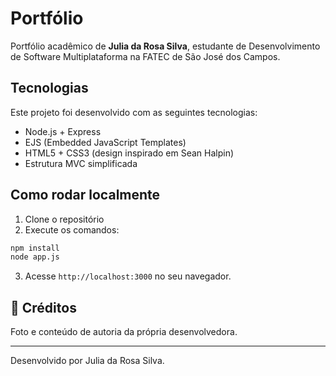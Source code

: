 # Portfólio

Portfólio acadêmico de **Julia da Rosa Silva**, estudante de Desenvolvimento de Software Multiplataforma na FATEC de São José dos Campos.

## Tecnologias

Este projeto foi desenvolvido com as seguintes tecnologias:

- Node.js + Express
- EJS (Embedded JavaScript Templates)
- HTML5 + CSS3 (design inspirado em Sean Halpin)
- Estrutura MVC simplificada

## Como rodar localmente

1. Clone o repositório
2. Execute os comandos:

```bash
npm install
node app.js
```

3. Acesse `http://localhost:3000` no seu navegador.

## 📸 Créditos

Foto e conteúdo de autoria da própria desenvolvedora.

---

Desenvolvido por Julia da Rosa Silva.
